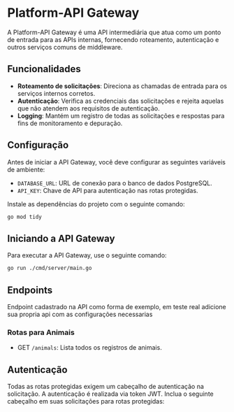 # Platform-API Gateway

A Platform-API Gateway é uma API intermediária que atua como um ponto de entrada para as APIs internas, fornecendo roteamento, autenticação e outros serviços comuns de middleware.

## Funcionalidades

- **Roteamento de solicitações**: Direciona as chamadas de entrada para os serviços internos corretos.
- **Autenticação**: Verifica as credenciais das solicitações e rejeita aquelas que não atendem aos requisitos de autenticação.
- **Logging**: Mantém um registro de todas as solicitações e respostas para fins de monitoramento e depuração.

## Configuração

Antes de iniciar a API Gateway, você deve configurar as seguintes variáveis de ambiente:

- `DATABASE_URL`: URL de conexão para o banco de dados PostgreSQL.
- `API_KEY`: Chave de API para autenticação nas rotas protegidas.

Instale as dependências do projeto com o seguinte comando:

```bash
go mod tidy
```

## Iniciando a API Gateway
Para executar a API Gateway, use o seguinte comando:
```bash
go run ./cmd/server/main.go
```

## Endpoints
Endpoint cadastrado na API como forma de exemplo, em teste real adicione sua propria api com as configurações necessarias

### Rotas para Animais
* GET `/animals`: Lista todos os registros de animais.


## Autenticação

Todas as rotas protegidas exigem um cabeçalho de autenticação na solicitação. A autenticação é realizada via token JWT. Inclua o seguinte cabeçalho em suas solicitações para rotas protegidas:


